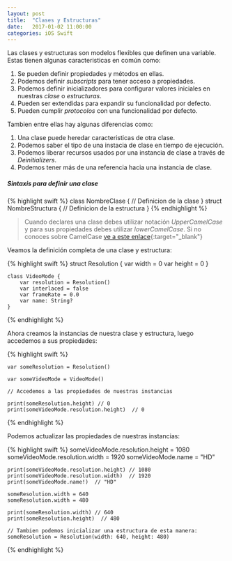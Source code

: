 ```yaml
---
layout: post
title:  "Clases y Estructuras"
date:   2017-01-02 11:00:00
categories: iOS Swift
---
```


Las clases y estructuras son modelos flexibles que definen una variable. Estas tienen algunas caracteristicas en común como:

1. Se pueden definir propiedades y métodos en ellas.
2. Podemos definir *subscripts* para tener acceso a propiedades.
3. Podemos definir inicializadores para configurar valores iniciales en nuestras *clase* o *estructuras*.
4. Pueden ser extendidas para expandir su funcionalidad por defecto.
5. Pueden cumplir *protocolos* con una funcionalidad por defecto.

Tambien entre ellas hay algunas diferencias como:

1. Una clase puede heredar caracteristicas de otra clase.
2. Podemos saber el tipo de una instacia de clase en tiempo de ejecución.
3. Podemos liberar recursos usados por una instancia de clase a través de *Deinitializers*.
4. Podemos tener más de una referencia hacia una instancia de clase.


##### Sintaxis para definir una clase

{% highlight swift %}
  class NombreClase {
      // Definicion de la clase
  }
  struct NombreStructura {
      // Definicion de la estructura
  }
{% endhighlight %}

> Cuando declares una clase debes utilizar notación *UpperCamelCase* y para sus propiedades debes utilizar *lowerCamelCase*. Si no conoces sobre CamelCase [ve a este enlace](https://es.wikipedia.org/wiki/CamelCase){:target="_blank"}


Veamos la definición completa de una clase y estructura:

{% highlight swift %}
    struct Resolution {
        var width = 0
        var height = 0
    }

    class VideoMode {
        var resolution = Resolution()
        var interlaced = false
        var frameRate = 0.0
        var name: String?
    }

{% endhighlight %}

Ahora creamos la instancias de nuestra clase y estructura, luego accedemos a sus propiedades:

{% highlight swift %}

    var someResolution = Resolution()

    var someVideoMode = VideoMode()

    // Accedemos a las propiedades de nuestras instancias

    print(someResolution.height) // 0
    print(someVideoMode.resolution.height)  // 0

{% endhighlight %}

Podemos actualizar las propiedades de nuestras instancias:

{% highlight swift %}
    someVideoMode.resolution.height = 1080
    someVideoMode.resolution.width = 1920
    someVideoMode.name = "HD"

    print(someVideoMode.resolution.height) // 1080
    print(someVideoMode.resolution.width)  // 1920
    print(someVideoMode.name!)  // "HD"

    someResolution.width = 640
    someResolution.width = 480

    print(someResolution.width) // 640
    print(someResolution.height)  // 480

    // Tambien podemos inicializar una estructura de esta manera:
    someResolution = Resolution(width: 640, height: 480)
{% endhighlight %}
